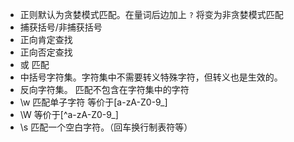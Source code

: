 - 正则默认为贪婪模式匹配。在量词后边加上 `?` 将变为非贪婪模式匹配
- 捕获括号/非捕获括号
- 正向肯定查找
- 正向否定查找
- 或 匹配
- 中括号字符集。字符集中不需要转义特殊字符，但转义也是生效的。
- 反向字符集。 匹配不包含在字符集中的字符
- \w 匹配单子字符 等价于[a-zA-Z0-9_]
- \W 等价于[^a-zA-Z0-9_]
- \s 匹配一个空白字符。（回车换行制表符等）